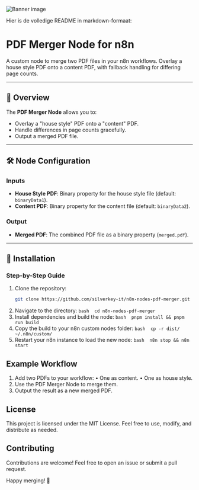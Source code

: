 ![Banner image](https://user-images.githubusercontent.com/10284570/173569848-c624317f-42b1-45a6-ab09-f0ea3c247648.png)

Hier is de volledige README in markdown-formaat:

# PDF Merger Node for n8n

A custom node to merge two PDF files in your n8n workflows. Overlay a house style PDF onto a content PDF, with fallback handling for differing page counts.

---

## 📖 Overview

The **PDF Merger Node** allows you to:
- Overlay a "house style" PDF onto a "content" PDF.
- Handle differences in page counts gracefully.
- Output a merged PDF file.

---

## 🛠️ Node Configuration

### Inputs
- **House Style PDF**: Binary property for the house style file (default: `binaryData1`).
- **Content PDF**: Binary property for the content file (default: `binaryData2`).

### Output
- **Merged PDF**: The combined PDF file as a binary property (`merged.pdf`).

---

## 🚀 Installation

### Step-by-Step Guide

1. Clone the repository:
	 ```bash 
	git clone https://github.com/silverkey-it/n8n-nodes-pdf-merger.git
	 ```
2.	Navigate to the directory:
		```bash 
		cd n8n-nodes-pdf-merger
		```
3.	Install dependencies and build the node:
		```bash 
		pnpm install && pnpm run build
		```
4.	Copy the build to your n8n custom nodes folder:
		```bash 
		cp -r dist/ ~/.n8n/custom/
		```
5.	Restart your n8n instance to load the new node:
		```bash 
		n8n stop && n8n start
		```

## Example Workflow
1.	Add two PDFs to your workflow:
•	One as content.
•	One as house style.
2.	Use the PDF Merger Node to merge them.
3.	Output the result as a new merged PDF.

## License

This project is licensed under the MIT License. Feel free to use, modify, and distribute as needed.

## Contributing

Contributions are welcome! Feel free to open an issue or submit a pull request.

Happy merging! 🎉

